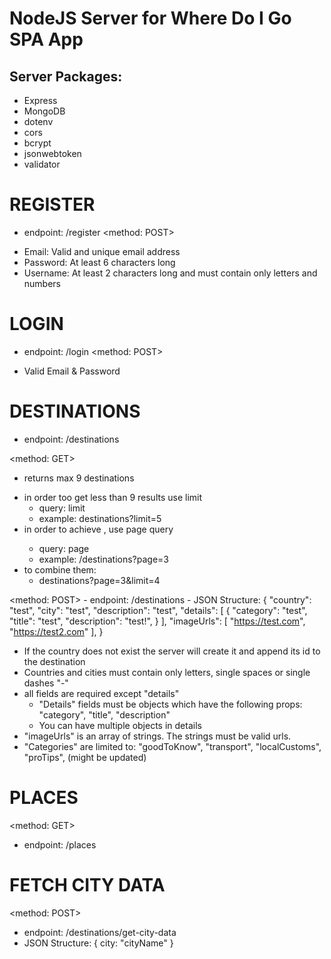 # NodeJS Server for Where Do I Go SPA App

## Server Packages:
- Express
- MongoDB
- dotenv
- cors
- bcrypt
- jsonwebtoken
- validator

# REGISTER
* endpoint: /register
<method: POST>

- Email: Valid and unique email address
- Password: At least 6 characters long
- Username: At least 2 characters long and must contain only letters and numbers

# LOGIN
* endpoint: /login
<method: POST>

- Valid Email & Password

# DESTINATIONS
* endpoint: /destinations

<method: GET>
- returns max 9 destinations

* in order too get less than 9 results use limit
    - query: limit
    - example: destinations?limit=5
* in order to achieve <PAGINATION>, use page query
    - query: page
    - example: /destinations?page=3
* to combine them: 
    - destinations?page=3&limit=4

<method: POST>
    - endpoint: /destinations 
    - JSON Structure:
    {
        "country": "test",
        "city": "test",
        "description": "test",
        "details": [
            {
                "category": "test",
                "title": "test",
                "description": "test!",
            }
        ],
        "imageUrls": [
            "https://test.com",
            "https://test2.com"
        ],
    }
 
 - If the country does not exist the server will create it and append its id to the destination
 - Countries and cities must contain only letters, single spaces or single dashes "-"
 - all fields are required except "details"
    - "Details" fields must be objects which have the following props: "category", "title", "description"
    - You can have multiple objects in details
- "imageUrls" is an array of strings. The strings must be valid urls.
- "Categories" are limited to: "goodToKnow", "transport", "localCustoms", "proTips", (might be updated)

# PLACES
<method: GET>
- endpoint: /places

# FETCH CITY DATA
<method: POST>

- endpoint: /destinations/get-city-data
- JSON Structure: {
    city: "cityName"
}